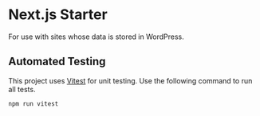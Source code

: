 # Next.js Starter

For use with sites whose data is stored in WordPress.

## Automated Testing

This project uses [Vitest](https://vitest.dev/) for unit testing. Use the
following command to run all tests.

```bash
npm run vitest
```
